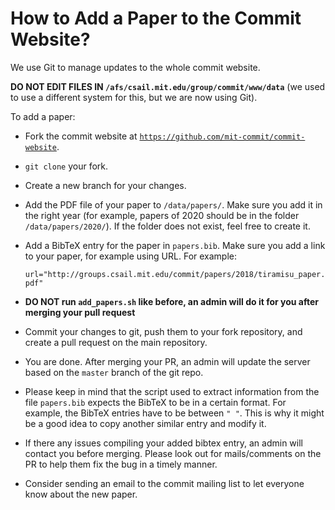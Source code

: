 # How to Add a Paper to the Commit Website?

We use Git to manage updates to the whole commit website.

**DO NOT EDIT FILES IN `/afs/csail.mit.edu/group/commit/www/data`** (we used to use a different system for this, but we are now using Git).

To add a paper:
- Fork the commit website at [`https://github.com/mit-commit/commit-website`](https://github.com/mit-commit/commit-website).

- `git clone` your fork.

- Create a new branch for your changes.

- Add the PDF file of your paper to `/data/papers/`. Make sure you add it in the right year (for example, papers of 2020 should be in the folder `/data/papers/2020/`). If the folder does not exist, feel free to create it.

- Add a BibTeX entry for the paper in `papers.bib`. Make sure you add a link to your paper, for example using URL. For example:

  `url="http://groups.csail.mit.edu/commit/papers/2018/tiramisu_paper.pdf"`

- **DO NOT run `add_papers.sh` like before, an admin will do it for you after merging your pull request**

- Commit your changes to git, push them to your fork repository, and create a pull request on the main repository.

- You are done. After merging your PR, an admin will update the server based on the `master` branch of the git repo.

- Please keep in mind that the script used to extract information from the file `papers.bib` expects the BibTeX to be in a certain format. For example, the BibTeX entries have to be between `" "`. This is why it might be a good idea to copy another similar entry and modify it.
  
- If there any issues compiling your added bibtex entry, an admin will contact you before merging. Please look out for mails/comments on the PR to help them fix the bug in a timely manner. 

- Consider sending an email to the commit mailing list to let everyone know about the new paper.
